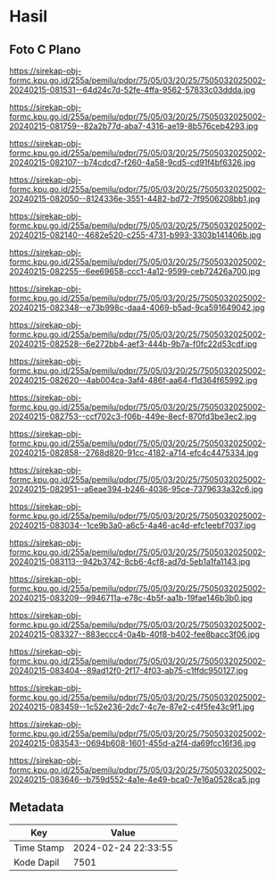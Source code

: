 # Hasil

## Foto C Plano

https://sirekap-obj-formc.kpu.go.id/255a/pemilu/pdpr/75/05/03/20/25/7505032025002-20240215-081531--64d24c7d-52fe-4ffa-9562-57833c03ddda.jpg

https://sirekap-obj-formc.kpu.go.id/255a/pemilu/pdpr/75/05/03/20/25/7505032025002-20240215-081759--82a2b77d-aba7-4316-ae19-8b576ceb4293.jpg

https://sirekap-obj-formc.kpu.go.id/255a/pemilu/pdpr/75/05/03/20/25/7505032025002-20240215-082107--b74cdcd7-f260-4a58-9cd5-cd91f4bf6326.jpg

https://sirekap-obj-formc.kpu.go.id/255a/pemilu/pdpr/75/05/03/20/25/7505032025002-20240215-082050--8124336e-3551-4482-bd72-7f9506208bb1.jpg

https://sirekap-obj-formc.kpu.go.id/255a/pemilu/pdpr/75/05/03/20/25/7505032025002-20240215-082140--4682e520-c255-4731-b993-3303b141406b.jpg

https://sirekap-obj-formc.kpu.go.id/255a/pemilu/pdpr/75/05/03/20/25/7505032025002-20240215-082255--6ee69658-ccc1-4a12-9599-ceb72426a700.jpg

https://sirekap-obj-formc.kpu.go.id/255a/pemilu/pdpr/75/05/03/20/25/7505032025002-20240215-082348--e73b998c-daa4-4069-b5ad-9ca591649042.jpg

https://sirekap-obj-formc.kpu.go.id/255a/pemilu/pdpr/75/05/03/20/25/7505032025002-20240215-082528--6e272bb4-aef3-444b-9b7a-f0fc22d53cdf.jpg

https://sirekap-obj-formc.kpu.go.id/255a/pemilu/pdpr/75/05/03/20/25/7505032025002-20240215-082620--4ab004ca-3af4-486f-aa64-f1d364f65992.jpg

https://sirekap-obj-formc.kpu.go.id/255a/pemilu/pdpr/75/05/03/20/25/7505032025002-20240215-082753--ccf702c3-f06b-449e-8ecf-870fd3be3ec2.jpg

https://sirekap-obj-formc.kpu.go.id/255a/pemilu/pdpr/75/05/03/20/25/7505032025002-20240215-082858--2768d820-91cc-4182-a714-efc4c4475334.jpg

https://sirekap-obj-formc.kpu.go.id/255a/pemilu/pdpr/75/05/03/20/25/7505032025002-20240215-082951--a6eae394-b246-4036-95ce-7379633a32c6.jpg

https://sirekap-obj-formc.kpu.go.id/255a/pemilu/pdpr/75/05/03/20/25/7505032025002-20240215-083034--1ce9b3a0-a6c5-4a46-ac4d-efc1eebf7037.jpg

https://sirekap-obj-formc.kpu.go.id/255a/pemilu/pdpr/75/05/03/20/25/7505032025002-20240215-083113--942b3742-8cb6-4cf8-ad7d-5eb1a1fa1143.jpg

https://sirekap-obj-formc.kpu.go.id/255a/pemilu/pdpr/75/05/03/20/25/7505032025002-20240215-083209--9946711a-e78c-4b5f-aa1b-19fae146b3b0.jpg

https://sirekap-obj-formc.kpu.go.id/255a/pemilu/pdpr/75/05/03/20/25/7505032025002-20240215-083327--883eccc4-0a4b-40f8-b402-fee8bacc3f06.jpg

https://sirekap-obj-formc.kpu.go.id/255a/pemilu/pdpr/75/05/03/20/25/7505032025002-20240215-083404--89ad12f0-2f17-4f03-ab75-c1ffdc950127.jpg

https://sirekap-obj-formc.kpu.go.id/255a/pemilu/pdpr/75/05/03/20/25/7505032025002-20240215-083459--1c52e236-2dc7-4c7e-87e2-c4f5fe43c9f1.jpg

https://sirekap-obj-formc.kpu.go.id/255a/pemilu/pdpr/75/05/03/20/25/7505032025002-20240215-083543--0694b608-1601-455d-a2f4-da69fcc16f36.jpg

https://sirekap-obj-formc.kpu.go.id/255a/pemilu/pdpr/75/05/03/20/25/7505032025002-20240215-083646--b759d552-4a1e-4e49-bca0-7e16a0528ca5.jpg


## Metadata

| Key        | Value               |
| ---------- | ------------------- |
| Time Stamp | 2024-02-24 22:33:55 |
| Kode Dapil | 7501                |



